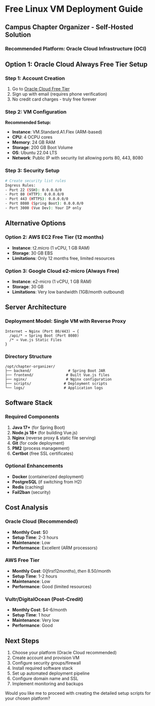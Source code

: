 # Free Linux VM Deployment Guide
## Campus Chapter Organizer - Self-Hosted Solution

### Recommended Platform: Oracle Cloud Infrastructure (OCI)

## Option 1: Oracle Cloud Always Free Tier Setup

### Step 1: Account Creation
1. Go to [Oracle Cloud Free Tier](https://www.oracle.com/cloud/free/)
2. Sign up with email (requires phone verification)
3. No credit card charges - truly free forever

### Step 2: VM Configuration
**Recommended Setup:**
- **Instance**: VM.Standard.A1.Flex (ARM-based)
- **CPU**: 4 OCPU cores
- **Memory**: 24 GB RAM
- **Storage**: 200 GB Boot Volume
- **OS**: Ubuntu 22.04 LTS
- **Network**: Public IP with security list allowing ports 80, 443, 8080

### Step 3: Security Setup
```bash
# Create security list rules
Ingress Rules:
- Port 22 (SSH): 0.0.0.0/0
- Port 80 (HTTP): 0.0.0.0/0
- Port 443 (HTTPS): 0.0.0.0/0
- Port 8080 (Spring Boot): 0.0.0.0/0
- Port 3000 (Vue Dev): Your IP only
```

## Alternative Options

### Option 2: AWS EC2 Free Tier (12 months)
- **Instance**: t2.micro (1 vCPU, 1 GB RAM)
- **Storage**: 30 GB EBS
- **Limitations**: Only 12 months free, limited resources

### Option 3: Google Cloud e2-micro (Always Free)
- **Instance**: e2-micro (1 vCPU, 1 GB RAM)
- **Storage**: 30 GB
- **Limitations**: Very low bandwidth (1GB/month outbound)

## Server Architecture

### Deployment Model: Single VM with Reverse Proxy
```
Internet → Nginx (Port 80/443) → {
  /api/* → Spring Boot (Port 8080)
  /* → Vue.js Static Files
}
```

### Directory Structure
```
/opt/chapter-organizer/
├── backend/                 # Spring Boot JAR
├── frontend/               # Built Vue.js files
├── nginx/                  # Nginx configuration
├── scripts/               # Deployment scripts
└── logs/                  # Application logs
```

## Software Stack

### Required Components
1. **Java 17+** (for Spring Boot)
2. **Node.js 18+** (for building Vue.js)
3. **Nginx** (reverse proxy & static file serving)
4. **Git** (for code deployment)
5. **PM2** (process management)
6. **Certbot** (free SSL certificates)

### Optional Enhancements
- **Docker** (containerized deployment)
- **PostgreSQL** (if switching from H2)
- **Redis** (caching)
- **Fail2ban** (security)

## Cost Analysis

### Oracle Cloud (Recommended)
- **Monthly Cost**: $0
- **Setup Time**: 2-3 hours
- **Maintenance**: Low
- **Performance**: Excellent (ARM processors)

### AWS Free Tier
- **Monthly Cost**: $0 (first 12 months), then ~$8.50/month
- **Setup Time**: 1-2 hours
- **Maintenance**: Low
- **Performance**: Good (limited resources)

### Vultr/DigitalOcean (Post-Credit)
- **Monthly Cost**: $4-6/month
- **Setup Time**: 1 hour
- **Maintenance**: Very low
- **Performance**: Good

## Next Steps

1. Choose your platform (Oracle Cloud recommended)
2. Create account and provision VM
3. Configure security groups/firewall
4. Install required software stack
5. Set up automated deployment pipeline
6. Configure domain name and SSL
7. Implement monitoring and backups

Would you like me to proceed with creating the detailed setup scripts for your chosen platform?